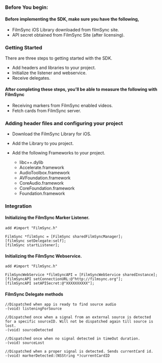 ### Before You begin:

#### Before implementing the SDK, make sure you have the following,

* FilmSync iOS Library downloaded from filmSync site.
* API secret obtained from FilmSync Site (after licensing).







### Getting Started

There are three steps to getting started with the SDK.

* Add headers and libraries to your project.
* Initialize the listener and webservice.
* Receive delegates.

#### After completing these steps, you’ll be able to measure the following with FilmSync

* Receiving markers from FilmSync enabled videos.
* Fetch cards from FilmSync server.








### Adding header files and configuring your project

* Download the FilmSync Library for iOS.
* Add the Library to you project.

* Add the following Frameworks to your project.
    - libc++.dylib
    - Accelerate.framework
    - AudioToolbox.framework
    - AVFoundation.framework
    - CoreAudio.framework
    - CoreFoundation.framework
    - Foundation.framework








### Integration


#### Initializing the FilmSync Marker Listener.

    add #import "FilmSync.h"

    FilmSync *filmSync = [FilmSync sharedFilmSyncManager];
    [filmSync setDelegate:self];
    [filmSync startListener];


#### Initializing the FilmSync Webservice.

    add #import "FilmSync.h"

    FilmSyncWebService *filmSyncAPI = [FilmSyncWebService sharedInstance];
    [filmSyncAPI setConnectionURL:@"http://filmsync.org"];
    [filmSyncAPI setAPISecret:@"XXXXXXXXXX"];


#### FilmSync Delegate methods

    //Dispatched when app is ready to find source audio
    -(void) listeningForSource

    //Dispatched once when a signal from an external source is detected for a specific sourceID. Will not be dispatched again till source is lost.
    -(void) sourceDetected

    //Dispatched once when no signal detected in timeOut duration.
    -(void) sourceLost

    //Dispatched when a proper signal is detected. Sends currentCard id.
    -(void) markerDetected:(NSString *)currentCardID




